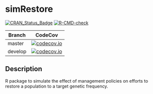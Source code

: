 # simRestore

[![CRAN_Status_Badge](https://www.r-pkg.org/badges/version/simRestore)](https://cran.r-project.org/package=simRestore)
[![R-CMD-check](https://github.com/thijsjanzen/simRestore/workflows/R-CMD-check/badge.svg)](https://github.com/thijsjanzen/simRestore/actions)

Branch|CodeCov
---|---
master|[![codecov.io](https://codecov.io/gh/thijsjanzen/simRestore/branch/main/graph/badge.svg)](https://app.codecov.io/gh/thijsjanzen/simRestore)
develop|[![codecov.io](https://codecov.io/gh/thijsjanzen/simRestore/branch/develop/graph/badge.svg)](https://app.codecov.io/gh/thijsjanzen/simRestore)

## Description

R package to simulate the effect of management policies on efforts to restore a population to a target genetic frequency.
